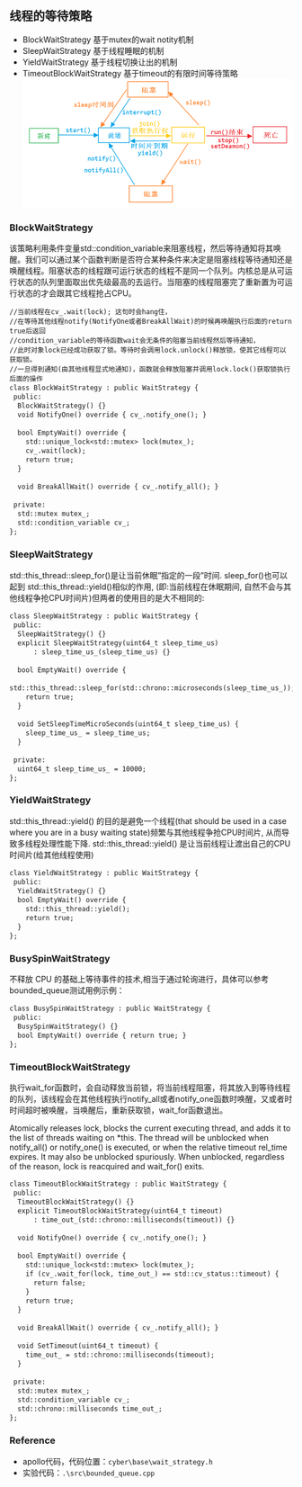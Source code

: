 ## 线程的等待策略
- BlockWaitStrategy 基于mutex的wait notity机制
- SleepWaitStrategy 基于线程睡眠的机制
- YieldWaitStrategy 基于线程切换让出的机制
- TimeoutBlockWaitStrategy 基于timeout的有限时间等待策略
![线程的状态图](./figures/thread_state.png)

### BlockWaitStrategy
该策略利用条件变量std::condition_variable来阻塞线程，然后等待通知将其唤醒。我们可以通过某个函数判断是否符合某种条件来决定是阻塞线程等待通知还是唤醒线程。阻塞状态的线程跟可运行状态的线程不是同一个队列。内核总是从可运行状态的队列里面取出优先级最高的去运行。当阻塞的线程阻塞完了重新置为可运行状态的才会跟其它线程抢占CPU。

```
//当前线程在cv_.wait(lock); 这句时会hang住，
//在等待其他线程notify(NotifyOne或者BreakAllWait)的时候再唤醒执行后面的return true后返回
//condition_variable的等待函数wait会无条件的阻塞当前线程然后等待通知，
//此时对象lock已经成功获取了锁。等待时会调用lock.unlock()释放锁，使其它线程可以获取锁。
//一旦得到通知(由其他线程显式地通知)，函数就会释放阻塞并调用lock.lock()获取锁执行后面的操作
class BlockWaitStrategy : public WaitStrategy {
 public:
  BlockWaitStrategy() {}
  void NotifyOne() override { cv_.notify_one(); }

  bool EmptyWait() override {
    std::unique_lock<std::mutex> lock(mutex_);
    cv_.wait(lock);
    return true;
  }

  void BreakAllWait() override { cv_.notify_all(); }

 private:
  std::mutex mutex_;
  std::condition_variable cv_;
};
```

### SleepWaitStrategy
std::this_thread::sleep_for()是让当前休眠”指定的一段”时间.
sleep_for()也可以起到 std::this_thread::yield()相似的作用, (即:当前线程在休眠期间, 自然不会与其他线程争抢CPU时间片)但两者的使用目的是大不相同的:

```
class SleepWaitStrategy : public WaitStrategy {
 public:
  SleepWaitStrategy() {}
  explicit SleepWaitStrategy(uint64_t sleep_time_us)
      : sleep_time_us_(sleep_time_us) {}

  bool EmptyWait() override {
    std::this_thread::sleep_for(std::chrono::microseconds(sleep_time_us_));
    return true;
  }

  void SetSleepTimeMicroSeconds(uint64_t sleep_time_us) {
    sleep_time_us_ = sleep_time_us;
  }

 private:
  uint64_t sleep_time_us_ = 10000;
};  
```

### YieldWaitStrategy
std::this_thread::yield() 的目的是避免一个线程(that should be used in a case where you are in a busy waiting state)频繁与其他线程争抢CPU时间片, 从而导致多线程处理性能下降.
std::this_thread::yield() 是让当前线程让渡出自己的CPU时间片(给其他线程使用)

```
class YieldWaitStrategy : public WaitStrategy {
 public:
  YieldWaitStrategy() {}
  bool EmptyWait() override {
    std::this_thread::yield();
    return true;
  }
};
```
### BusySpinWaitStrategy
不释放 CPU 的基础上等待事件的技术,相当于通过轮询进行，具体可以参考bounded_queue测试用例示例：
```
class BusySpinWaitStrategy : public WaitStrategy {
 public:
  BusySpinWaitStrategy() {}
  bool EmptyWait() override { return true; }
};
```

### TimeoutBlockWaitStrategy
执行wait_for函数时，会自动释放当前锁，将当前线程阻塞，将其放入到等待线程的队列，该线程会在其他线程执行notify_all或者notify_one函数时唤醒，又或者时时间超时被唤醒，当唤醒后，重新获取锁，wait_for函数退出。

Atomically releases lock, blocks the current executing thread, and adds it to the list of threads waiting on *this. The thread will be unblocked when notify_all() or notify_one() is executed, or when the relative timeout rel_time expires. It may also be unblocked spuriously. When unblocked, regardless of the reason, lock is reacquired and wait_for() exits.

```
class TimeoutBlockWaitStrategy : public WaitStrategy {
 public:
  TimeoutBlockWaitStrategy() {}
  explicit TimeoutBlockWaitStrategy(uint64_t timeout)
      : time_out_(std::chrono::milliseconds(timeout)) {}

  void NotifyOne() override { cv_.notify_one(); }

  bool EmptyWait() override {
    std::unique_lock<std::mutex> lock(mutex_);
    if (cv_.wait_for(lock, time_out_) == std::cv_status::timeout) {
      return false;
    }
    return true;
  }

  void BreakAllWait() override { cv_.notify_all(); }

  void SetTimeout(uint64_t timeout) {
    time_out_ = std::chrono::milliseconds(timeout);
  }

 private:
  std::mutex mutex_;
  std::condition_variable cv_;
  std::chrono::milliseconds time_out_;
};
```

### Reference
- apollo代码，代码位置：`cyber\base\wait_strategy.h`
- 实验代码：`.\src\bounded_queue.cpp`
